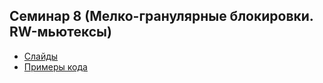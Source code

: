 ## Семинар 8 (Мелко-гранулярные блокировки. RW-мьютексы)

* [Слайды](https://dbeliakov.github.io/mipt-algo-2016/seminars/08/#/)
* [Примеры кода](examples)
